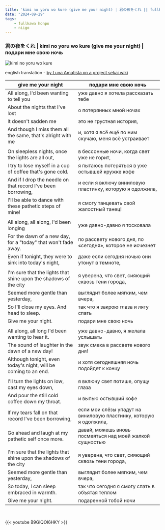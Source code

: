 ```yaml
---
title: 'kimi no yoru wo kure (give me your night) | 君の夜をくれ || fullkawa honpo & 25-ji, nightcord de'
date: "2024-09-29"
tags:
    - fullkawa honpo
    - niigo
---
```


### 君の夜をくれ | kimi no yoru wo kure (give me your night) | подари мне свою ночь

![kimi no yoru wo kure](images/niigo/songs/Kimi_no_Yoru_wo_Kure_Game_Cover.heic)

english translation - [by Luna Amatista on a project sekai wiki](https://projectsekai.fandom.com/wiki/Kimi_no_Yoru_wo_Kure)

give me your night | подари мне свою ночь
--|--
All along, I'd been wanting to tell you | уже давно я хотела рассказать тебе
About the nights that I've lost | о потерянных мной ночах
It doesn't sadden me | это не грустная история,
And though I miss them all the same, that's alright with me | и, хотя я всё ещё по ним скучаю, меня всё устраивает
|||
On sleepless nights, once the lights are all out, | в бессонные ночи, когда свет уже не горит,
I try to lose myself in a cup of coffee that's gone cold. | я пытаюсь потеряться в уже остывшей кружке кофе
And if I drop the needle on that record I've been borrowing, | и если я включу виниловую пластинку, которую я одолжила,
I'll be able to dance with these pathetic steps of mine! | я смогу танцевать свой жалостный танец!
|||
All along, all along, I'd been longing | уже давно-давно я тосковала
For the dawn of a new day, for a "today" that won't fade away. | по рассвету нового дня, по «сегодня», которое не исчезнет
Even if tonight, they were to sink into today's night, | даже если сегодня ночью они утонут в темноте,
|||
I'm sure that the lights that shine upon the shadows of the city | я уверена, что свет, сияющий сквозь тени города,
Seemed more gentle than yesterday, | выглядит более мягким, чем вчера,
So I'll close my eyes. And head to sleep. | так что я закрою глаза и лягу спать
Give me your night. | подари мне свою ночь
|||
All along, all long I'd been wanting to hear it. | уже давно-давно, я желала услышать
The sound of laughter in the dawn of a new day! | звук смеха в рассвете нового дня!
Although tonight, even today's night, will be coming to an end. | и хотя сегодняшняя ночь подойдет к концу
|||
I'll turn the lights on low, cast my eyes down, | я включу свет потише, опущу глаза
And pour the still cold coffee down my throat. | и выпью остывший кофе
If my tears fall on that record I've been borrowing, | если мои слёзы упадут на виниловую пластинку, которую я одолжила,
Go ahead and laugh at my pathetic self once more. | давай, можешь вновь посмеяться над моей жалкой сущностью
|||
I'm sure that the lights that shine upon the shadows of the city | я уверена, что свет, сияющий сквозь тени города,
Seemed more gentle than yesterday, | выглядит более мягким, чем вчера,
So today, I can sleep embraced in warmth. | так что сегодня я смогу спать в объятая теплом
Give me your night. | подаренной тобой ночи

<br>

{{< youtube B9GlQOI6HKY >}}